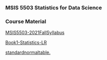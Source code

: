 
### MSIS 5503 Statistics for Data Science

### Course Material

[MSIS5503-2021FallSyllabus](https://github.com/mosesmarin/MSBAnDS/blob/main/files/MSIS5503-2021FallSyllabus-converted.pdf)

[Book1-Statistics-LR](https://github.com/mosesmarin/MSBAnDS/blob/main/files/Book1-Statistics-LR_compressed.pdf)

[standardnormaltable.](https://github.com/mosesmarin/MSBAnDS/blob/main/files/standardnormaltable.pdf)



